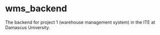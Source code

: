 # wms_backend
The backend for project 1 (warehouse management system) in the ITE at Damascus University.
